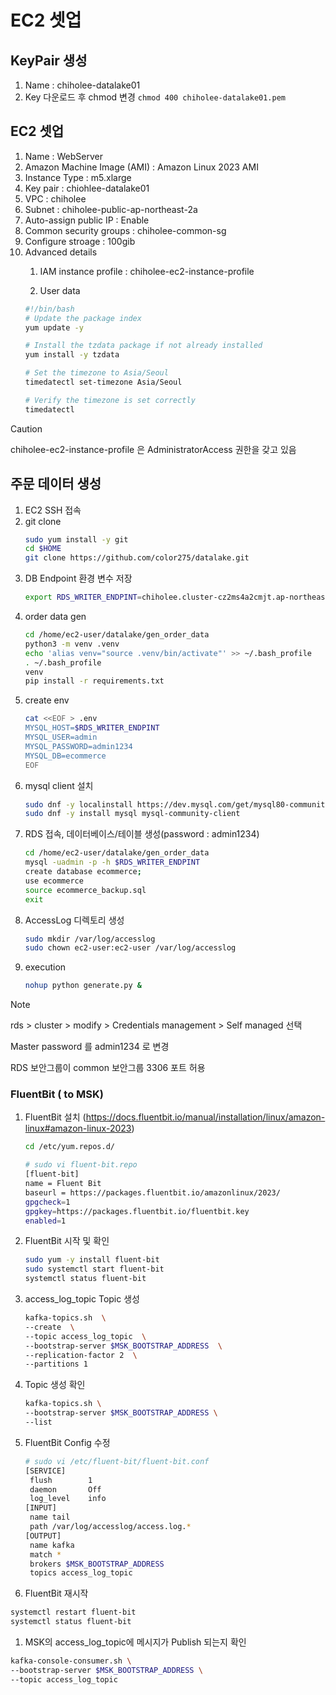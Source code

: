 # EC2 셋업
## KeyPair 생성
1. Name : chiholee-datalake01
1. Key 다운로드 후 chmod 변경 `chmod 400 chiholee-datalake01.pem` 

## EC2 셋업
1. Name : WebServer
1. Amazon Machine Image (AMI) : Amazon Linux 2023 AMI
1. Instance Type : m5.xlarge
1. Key pair : chiohlee-datalake01
1. VPC : chiholee
1. Subnet : chiholee-public-ap-northeast-2a
1. Auto-assign public IP : Enable
1. Common security groups : chiholee-common-sg
1. Configure stroage : 100gib
1. Advanced details
   1. IAM instance profile : chiholee-ec2-instance-profile

   1. User data
    ```bash
    #!/bin/bash
    # Update the package index
    yum update -y

    # Install the tzdata package if not already installed
    yum install -y tzdata

    # Set the timezone to Asia/Seoul
    timedatectl set-timezone Asia/Seoul

    # Verify the timezone is set correctly
    timedatectl
    ```
> [!CAUTION]  
> chiholee-ec2-instance-profile 은 AdministratorAccess 권한을 갖고 있음

## 주문 데이터 생성
1. EC2 SSH 접속
1. git clone
   ```bash
   sudo yum install -y git
   cd $HOME
   git clone https://github.com/color275/datalake.git        
   ```
1. DB Endpoint 환경 변수 저장
   ```bash
   export RDS_WRITER_ENDPINT=chiholee.cluster-cz2ms4a2cmjt.ap-northeast-2.rds.amazonaws.com
   ```
1. order data gen
   ```bash
   cd /home/ec2-user/datalake/gen_order_data
   python3 -m venv .venv
   echo 'alias venv="source .venv/bin/activate"' >> ~/.bash_profile
   . ~/.bash_profile
   venv
   pip install -r requirements.txt
   ```
1. create env
   ```bash
   cat <<EOF > .env
   MYSQL_HOST=$RDS_WRITER_ENDPINT
   MYSQL_USER=admin
   MYSQL_PASSWORD=admin1234
   MYSQL_DB=ecommerce
   EOF
   ```
1. mysql client 설치
   ```bash
   sudo dnf -y localinstall https://dev.mysql.com/get/mysql80-community-release-el9-4.noarch.rpm
   sudo dnf -y install mysql mysql-community-client
   ```
1. RDS 접속, 데이터베이스/테이블 생성(password : admin1234)
    ```bash
    cd /home/ec2-user/datalake/gen_order_data
    mysql -uadmin -p -h $RDS_WRITER_ENDPINT
    create database ecommerce;
    use ecommerce
    source ecommerce_backup.sql
    exit
    ```
1. AccessLog 디렉토리 생성
   ```bash
   sudo mkdir /var/log/accesslog
   sudo chown ec2-user:ec2-user /var/log/accesslog
   ```
1. execution
   ```bash
   nohup python generate.py &
   ```
> [!Note]  
> rds > cluster > modify > Credentials management > Self managed 선택
> 
> Master password 를 admin1234 로 변경
> 
> RDS 보안그룹이 common 보안그룹 3306 포트 허용

### FluentBit ( to MSK)
1. FluentBit 설치 (https://docs.fluentbit.io/manual/installation/linux/amazon-linux#amazon-linux-2023)
   ```bash
   cd /etc/yum.repos.d/
   ```
   ```bash
   # sudo vi fluent-bit.repo
   [fluent-bit]
   name = Fluent Bit
   baseurl = https://packages.fluentbit.io/amazonlinux/2023/
   gpgcheck=1
   gpgkey=https://packages.fluentbit.io/fluentbit.key
   enabled=1  
   ```
2. FluentBit 시작 및 확인
   ```bash
   sudo yum -y install fluent-bit
   sudo systemctl start fluent-bit
   systemctl status fluent-bit
   ```

3. access_log_topic Topic 생성
   ```bash
   kafka-topics.sh  \
   --create  \
   --topic access_log_topic  \
   --bootstrap-server $MSK_BOOTSTRAP_ADDRESS  \
   --replication-factor 2  \
   --partitions 1
   ```
4. Topic 생성 확인
   ```bash
   kafka-topics.sh \
   --bootstrap-server $MSK_BOOTSTRAP_ADDRESS \
   --list
   ```

5. FluentBit Config 수정
   ```bash
   # sudo vi /etc/fluent-bit/fluent-bit.conf
   [SERVICE]
    flush        1
    daemon       Off
    log_level    info
   [INPUT]
    name tail
    path /var/log/accesslog/access.log.*
   [OUTPUT]
    name kafka
    match *
    brokers $MSK_BOOTSTRAP_ADDRESS
    topics access_log_topic
   ```
6. FluentBit 재시작
```bash
systemctl restart fluent-bit
systemctl status fluent-bit
```

1. MSK의 access_log_topic에 메시지가 Publish 되는지 확인
```bash
kafka-console-consumer.sh \
--bootstrap-server $MSK_BOOTSTRAP_ADDRESS \
--topic access_log_topic
```